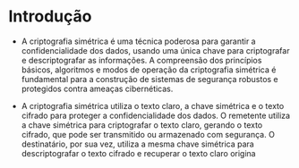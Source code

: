 # Introdução

* A criptografia simétrica é uma técnica poderosa para garantir a confidencialidade dos dados, usando uma única chave para criptografar e descriptografar as informações. A compreensão dos princípios básicos, algoritmos e modos de operação da criptografia simétrica é fundamental para a construção de sistemas de segurança robustos e protegidos contra ameaças cibernéticas.

* A criptografia simétrica utiliza o texto claro, a chave simétrica e o texto cifrado para proteger a confidencialidade dos dados. O remetente utiliza a chave simétrica para criptografar o texto claro, gerando o texto cifrado, que pode ser transmitido ou armazenado com segurança. O destinatário, por sua vez, utiliza a mesma chave simétrica para descriptografar o texto cifrado e recuperar o texto claro origina